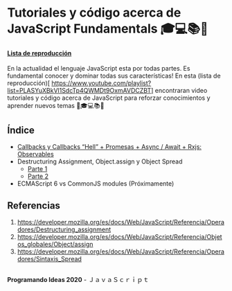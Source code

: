 # Tutoriales y código acerca de JavaScript Fundamentals 🎓💻📚🎥
#### [Lista de reproducción](https://www.youtube.com/playlist?list=PLASYuXBkVl1SdcTp4QWMDt9OxmAVDCZBT)

En la actualidad el lenguaje JavaScript esta por todas partes. Es fundamental conocer y dominar todas sus características! En esta (lista de reproducción)[ https://www.youtube.com/playlist?list=PLASYuXBkVl1SdcTp4QWMDt9OxmAVDCZBT] encontraran video tutoriales y código acerca de JavaScript para reforzar conocimientos y aprender nuevos temas 🥳🎓💻📚🎥


## Índice
  
- [Callbacks y Callbacks “Hell” + Promesas + Async / Await + Rxjs: Observables](https://youtu.be/MUHMT8NMdhU)
- Destructuring Assignment, Object.assign y Object Spread
  - [Parte 1](https://youtu.be/QbEeMtorvpw)
  - [Parte 2](https://youtu.be/oTpLQDn7ZxI)
- ECMAScript 6 vs CommonJS modules (Próximamente)
 
  
 ## Referencias
1. https://developer.mozilla.org/es/docs/Web/JavaScript/Referencia/Operadores/Destructuring_assignment
2. https://developer.mozilla.org/es/docs/Web/JavaScript/Referencia/Objetos_globales/Object/assign
3. https://developer.mozilla.org/es/docs/Web/JavaScript/Referencia/Operadores/Sintaxis_Spread

##
**Programando Ideas 2020** - ＪａｖａＳｃｒｉｐｔ
##
